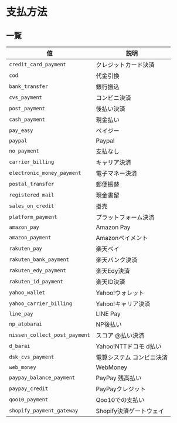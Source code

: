 

支払方法
====


一覧
--




| 値 | 説明 |
| --- | --- |
| `credit_card_payment` | クレジットカード決済 |
| `cod` | 代金引換 |
| `bank_transfer` | 銀行振込 |
| `cvs_payment` | コンビニ決済 |
| `post_payment` | 後払い決済 |
| `cash_payment` | 現金払い |
| `pay_easy` | ペイジー |
| `paypal` | Paypal |
| `no_payment` | 支払なし |
| `carrier_billing` | キャリア決済 |
| `electronic_money_payment` | 電子マネー決済 |
| `postal_transfer` | 郵便振替 |
| `registered_mail` | 現金書留 |
| `sales_on_credit` | 掛売 |
| `platform_payment` | プラットフォーム決済 |
| `amazon_pay` | Amazon Pay |
| `amazon_payment` | Amazonペイメント |
| `rakuten_pay` | 楽天ペイ |
| `rakuten_bank_payment` | 楽天バンク決済 |
| `rakuten_edy_payment` | 楽天Edy決済 |
| `rakuten_id_payment` | 楽天ID決済 |
| `yahoo_wallet` | Yahoo!ウォレット |
| `yahoo_carrier_billing` | Yahoo!キャリア決済 |
| `line_pay` | LINE Pay |
| `np_atobarai` | NP後払い |
| `nissen_collect_post_payment` | スコア @払い決済 |
| `d_barai` | Yahoo!NTTドコモ d払い |
| `dsk_cvs_payment` | 電算システム コンビニ決済 |
| `web_money` | WebMoney |
| `paypay_balance_payment` | PayPay 残高払い |
| `paypay_credit` | PayPayクレジット |
| `qoo10_payment` | Qoo10での支払い |
| `shopify_payment_gateway` | Shopify決済ゲートウェイ |



